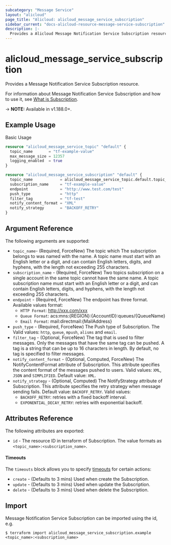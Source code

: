 ```yaml
---
subcategory: "Message Service"
layout: "alicloud"
page_title: "Alicloud: alicloud_message_service_subscription"
sidebar_current: "docs-alicloud-resource-message-service-subscription"
description: |-
  Provides a Alicloud Message Notification Service Subscription resource.
---
```


# alicloud\_message\_service\_subscription

Provides a Message Notification Service Subscription resource.

For information about Message Notification Service Subscription and how to use it, see [What is Subscription](https://www.alibabacloud.com/help/en/message-service/latest/subscribe-1).

-> **NOTE:** Available in v1.188.0+.

## Example Usage

Basic Usage

```terraform
resource "alicloud_message_service_topic" "default" {
  topic_name       = "tf-example-value"
  max_message_size = 12357
  logging_enabled  = true
}

resource "alicloud_message_service_subscription" "default" {
  topic_name            = alicloud_message_service_topic.default.topic_name
  subscription_name     = "tf-example-value"
  endpoint              = "http://www.test.com/test"
  push_type             = "http"
  filter_tag            = "tf-test"
  notify_content_format = "XML"
  notify_strategy       = "BACKOFF_RETRY"
}
```

## Argument Reference

The following arguments are supported:

* `topic_name`- (Required, ForceNew) The topic which The subscription belongs to was named with the name. A topic name must start with an English letter or a digit, and can contain English letters, digits, and hyphens, with the length not exceeding 255 characters.
* `subscription_name` - (Required, ForceNew) Two topics subscription on a single account in the same topic cannot have the same name. A topic subscription name must start with an English letter or a digit, and can contain English letters, digits, and hyphens, with the length not exceeding 255 characters.
* `endpoint` - (Required, ForceNew) The endpoint has three format. Available values format:
  - `HTTP Format`: http://xxx.com/xxx
  - `Queue Format`: acs:mns:{REGION}:{AccountID}:queues/{QueueName}
  - `Email Format`: mail:directmail:{MailAddress}
* `push_type` - (Required, ForceNew) The Push type of Subscription. The Valid values: `http`, `queue`, `mpush`, `alisms` and `email`.
* `filter_tag` - (Optional, ForceNew) The tag that is used to filter messages. Only the messages that have the same tag can be pushed. A tag is a string that can be up to 16 characters in length. By default, no tag is specified to filter messages.
* `notify_content_format` - (Optional, Computed, ForceNew) The NotifyContentFormat attribute of Subscription. This attribute specifies the content format of the messages pushed to users. Valid values: `XML`, `JSON` and `SIMPLIFIED`. Default value: `XML`.
* `notify_strategy` - (Optional, Computed) The NotifyStrategy attribute of Subscription. This attribute specifies the retry strategy when message sending fails. Default value: `BACKOFF_RETRY`. Valid values:
  - `BACKOFF_RETRY`: retries with a fixed backoff interval.
  - `EXPONENTIAL_DECAY_RETRY`: retries with exponential backoff.

## Attributes Reference

The following attributes are exported:

* `id` - The resource ID in terraform of Subscription. The value formats as `<topic_name>:<subscription_name>`.

#### Timeouts

The `timeouts` block allows you to specify [timeouts](https://www.terraform.io/docs/configuration-0-11/resources.html#timeouts) for certain actions:

* `create` - (Defaults to 3 mins) Used when create the Subscription.
* `update` - (Defaults to 3 mins) Used when update the Subscription.
* `delete` - (Defaults to 3 mins) Used when delete the Subscription.

## Import

Message Notification Service Subscription can be imported using the id, e.g.

```shell
$ terraform import alicloud_message_service_subscription.example <topic_name>:<subscription_name>
```
